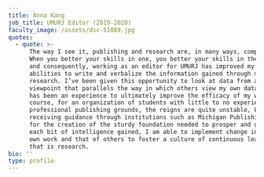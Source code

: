 ```yaml
---
title: Anna Kang
job_title: UMURJ Editor (2019-2020)
faculty_image: /assets/dsc-51089.jpg
quotes:
  - quote: >-
      The way I see it, publishing and research are, in many ways, complements.
      When you better your skills in one, you better your skills in the other,
      and consequently, working as an editor for UMURJ has improved my own
      abilities to write and verbalize the information gained through my
      research. I’ve been given this opportunity to look at data from a
      viewpoint that parallels the way in which others view my own data, and it
      has been an experience to ultimately improve the efficacy of my words. Of
      course, for an organization of students with little to no experience in
      professional publishing grounds, the reigns are quite unstable, but
      receiving guidance through institutions such as Michigan Publishing allows
      for the creation of the sturdy foundation needed to prosper and grow. With
      each bit of intelligence gained, I am able to implement change in both my
      own work and that of others to foster a culture of continuous learning
      that is research.
bio: ''
type: profile
---
```


